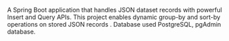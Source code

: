 A Spring Boot application that handles JSON dataset records with powerful Insert and Query APIs. This project enables dynamic group-by and sort-by operations on stored JSON records . Database used PostgreSQL, pgAdmin database.
